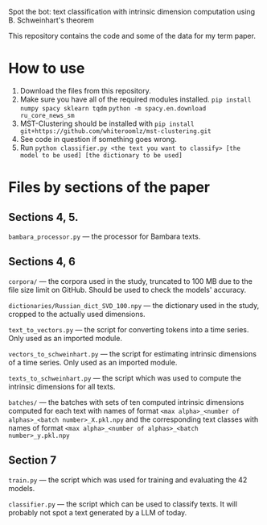Spot the bot: text classification with intrinsic dimension computation using B. Schweinhart's theorem

This repository contains the code and some of the data for my term paper.

# How to use
1. Download the files from this repository.
2. Make sure you have all of the required modules installed.
```pip install numpy spacy sklearn tqdm```
```python -m spacy.en.download ru_core_news_sm```
3. MST-Clustering should be installed with
```pip install git+https://github.com/whiteroomlz/mst-clustering.git```
4. See code in question if something goes wrong.
5. Run ```python classifier.py <the text you want to classify> [the model to be used] [the dictionary to be used]```

# Files by sections of the paper
## Sections 4, 5.

```bambara_processor.py``` — the processor for Bambara texts.

## Sections 4, 6

```corpora/``` — the corpora used in the study, truncated to 100 MB due to the file size limit on GitHub. Should be used to check the models' accuracy.

```dictionaries/Russian_dict_SVD_100.npy``` — the dictionary used in the study, cropped to the actually used dimensions.

```text_to_vectors.py``` — the script for converting tokens into a time series. Only used as an imported module.

```vectors_to_schweinhart.py``` — the script for estimating intrinsic dimensions of a time series. Only used as an imported module.

```texts_to_schweinhart.py``` — the script which was used to compute the intrinsic dimensions for all texts.

```batches/``` — the batches with sets of ten computed intrinsic dimensions computed for each text with names of format ```<max alpha>_<number of alphas>_<batch number>_X.pkl.npy``` and the corresponding text classes with names of format  ```<max alpha>_<number of alphas>_<batch number>_y.pkl.npy```

## Section 7
```train.py``` — the script which was used for training and evaluating the 42 models.

```classifier.py``` — the script which can be used to classify texts. It will probably not spot a text generated by a LLM of today.
